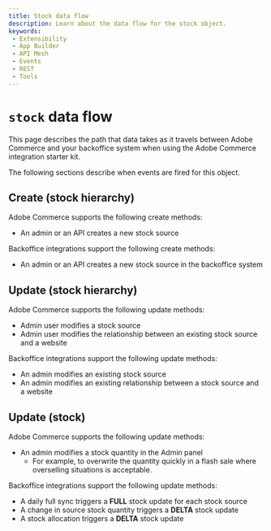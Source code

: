 ```yaml
---
title: Stock data flow
description: Learn about the data flow for the stock object.
keywords:
 - Extensibility
 - App Builder
 - API Mesh
 - Events
 - REST
 - Tools
---
```


# `stock` data flow

This page describes the path that data takes as it travels between Adobe Commerce and your backoffice system when using the Adobe Commerce integration starter kit.

The following sections describe when events are fired for this object.

## Create (stock hierarchy)

Adobe Commerce supports the following create methods:

- An admin or an API creates a new stock source

Backoffice integrations support the following create methods:

- An admin or an API creates a new stock source in the backoffice system

## Update (stock hierarchy)

Adobe Commerce supports the following update methods:

- Admin user modifies a stock source
- Admin user modifies the relationship between an existing stock source and a website

Backoffice integrations support the following update methods:

- An admin modifies an existing stock source
- An admin modifies an existing relationship between a stock source and a website

## Update (stock)

Adobe Commerce supports the following update methods:

- An admin modifies a stock quantity in the Admin panel
  - For example, to overwrite the quantity quickly in a flash sale where overselling situations is acceptable.

Backoffice integrations support the following update methods:

- A daily full sync triggers a **FULL** stock update for each stock source
- A change in source stock quantity triggers a **DELTA** stock update
- A stock allocation triggers a **DELTA** stock update
